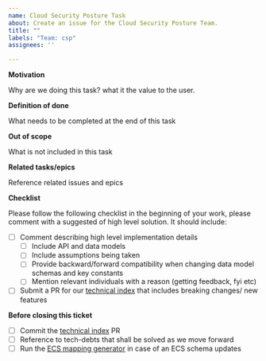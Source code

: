 ```yaml
---
name: Cloud Security Posture Task
about: Create an issue for the Cloud Security Posture Team.
title: ""
labels: "Team: csp"
assignees: ''

---
```



**Motivation**

Why are we doing this task? what it the value to the user. 

**Definition of done**

What needs to be completed at the end of this task 

**Out of scope**

What is not included in this task  


**Related tasks/epics**

Reference related issues and epics

**Checklist**

Please follow the following checklist in the beginning of your work, please comment with a suggested of high level solution. It should include:
- [ ] Comment describing high level implementation details
   - [ ] Include API and data models
   - [ ] Include assumptions being taken
   - [ ] Provide backward/forward compatibility when changing data model schemas and key constants
   - [ ] Mention relevant individuals with a reason (getting feedback, fyi etc)
- [ ] Submit a PR for our [technical index](https://github.com/elastic/security-team/blob/main/docs/cloud-security-posture-team/Technical_Index.mdx) that includes breaking changes/ new features

**Before closing this ticket**
- [ ] Commit the [technical index](https://github.com/elastic/security-team/blob/main/docs/cloud-security-posture-team/Technical_Index.mdx) PR
- [ ] Reference to tech-debts that shall be solved as we move forward
- [ ] Run the [ECS mapping generator](https://github.com/elastic/security-team/blob/main/docs/cloud-security-posture-team/tools/ecs/README.mdx) in case of an ECS schema updates
